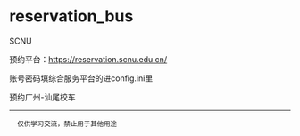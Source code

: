# reservation_bus

SCNU

预约平台：https://reservation.scnu.edu.cn/

账号密码填综合服务平台的进config.ini里

预约广州-汕尾校车

--------------------------------------------
      仅供学习交流，禁止用于其他用途